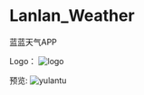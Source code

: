# Lanlan_Weather
蓝蓝天气APP

Logo：
![logo](https://cdn.nlark.com/yuque/0/2019/png/343216/1560612263651-950af865-e248-483c-ac12-eef48b1a7d21.png)

预览:
![yulantu](https://cdn.nlark.com/yuque/0/2019/png/343216/1560612191731-10f0b9c9-ed16-4e89-9db8-5534db324bbc.png)
